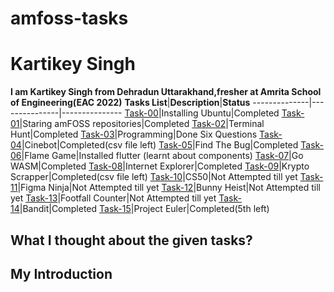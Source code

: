 # amfoss-tasks
# Kartikey Singh
**I am Kartikey Singh from Dehradun Uttarakhand,fresher at Amrita School of Engineering(EAC 2022)**
**Tasks List**|**Description**|**Status**
--------------|---------------|---------------
[Task-00](https://github.com/QuantuM410/amfoss-tasks/tree/main/task-00)|Installing Ubuntu|Completed
[Task-01](https://github.com/QuantuM410/amfoss-tasks/tree/main/task-01)|Staring amFOSS repositories|Completed
[Task-02](https://github.com/QuantuM410/amfoss-tasks/tree/main/task-02)|Terminal Hunt|Completed
[Task-03](https://github.com/QuantuM410/amfoss-tasks/tree/main/task-03)|Programming|Done Six Questions
[Task-04](https://github.com/QuantuM410/amfoss-tasks/tree/main/task-04)|Cinebot|Completed(csv file left)
[Task-05](https://github.com/QuantuM410/amfoss-tasks/tree/main/task-05)|Find The Bug|Completed
[Task-06](https://github.com/QuantuM410/amfoss-tasks/tree/main/task-06)|Flame Game|Installed flutter (learnt about components)
[Task-07](https://github.com/QuantuM410/amfoss-tasks/tree/main/task-07)|Go WASM|Completed
[Task-08](https://github.com/QuantuM410/amfoss-tasks/tree/main/task-08)|Internet Explorer|Completed
[Task-09](https://github.com/QuantuM410/amfoss-tasks/tree/main/task-09)|Krypto Scrapper|Completed(csv file left)
[Task-10]()|CS50|Not Attempted till yet
[Task-11]()|Figma Ninja|Not Attempted till yet
[Task-12]()|Bunny Heist|Not Attempted till yet
[Task-13]()|Footfall Counter|Not Attempted till yet
[Task-14](https://github.com/QuantuM410/amfoss-tasks/tree/main/task-14)|Bandit|Completed
[Task-15](https://github.com/QuantuM410/amfoss-tasks/tree/main/task-15)|Project Euler|Completed(5th left)
## What I thought about the given tasks?



## My Introduction

